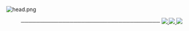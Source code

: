 ![head.png](https://media.discordapp.net/attachments/790712848984571905/932652248897560646/Banner_Photoshop.png?width=1440&height=576)

<p align="center">
─────────────────────────────────────
<a href="https://ktz.netlify.app/">
  <img src="https://img.shields.io/github/followers/ktzDC">
</a>
<a href="https://ktz.netlify.app/">
   <img src="https://komarev.com/ghpvc/?username=ktzDC">
</a>
<a href="https://ktz.netlify.app/">
         <img src="https://img.shields.io/static/v1?label=Website&logo=CSS3&logoColor=1572B6&message=Click%20Here&color=1572B6">
         </a>
